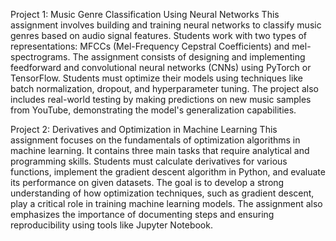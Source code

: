 

Project 1: Music Genre Classification Using Neural Networks
This assignment involves building and training neural networks to classify music genres based on audio signal features. Students work with two types of representations: MFCCs (Mel-Frequency Cepstral Coefficients) and mel-spectrograms. The assignment consists of designing and implementing feedforward and convolutional neural networks (CNNs) using PyTorch or TensorFlow. Students must optimize their models using techniques like batch normalization, dropout, and hyperparameter tuning. The project also includes real-world testing by making predictions on new music samples from YouTube, demonstrating the model's generalization capabilities.

Project 2: Derivatives and Optimization in Machine Learning
This assignment focuses on the fundamentals of optimization algorithms in machine learning. It contains three main tasks that require analytical and programming skills. Students must calculate derivatives for various functions, implement the gradient descent algorithm in Python, and evaluate its performance on given datasets. The goal is to develop a strong understanding of how optimization techniques, such as gradient descent, play a critical role in training machine learning models. The assignment also emphasizes the importance of documenting steps and ensuring reproducibility using tools like Jupyter Notebook.
